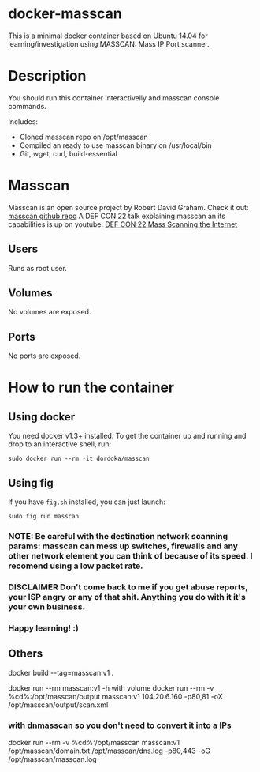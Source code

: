 docker-masscan
==============

This is a minimal docker container based on Ubuntu 14.04 for learning/investigation using MASSCAN: Mass IP Port scanner.

# Description
You should run this container interactivelly and masscan console commands.

Includes:

 - Cloned masscan repo on /opt/masscan
 - Compiled an ready to use masscan binary on /usr/local/bin
 - Git, wget, curl, build-essential
   
# Masscan
   Masscan is an open source project by Robert David Graham. Check it out: [masscan github repo](https://github.com/robertdavidgraham/masscan)
   A DEF CON 22 talk explaining masscan an its capabilities is up on youtube: [DEF CON 22 Mass Scanning the Internet](https://www.youtube.com/watch?v=UOWexFaRylM)

## Users
   Runs as root user.

## Volumes
   No volumes are exposed.

## Ports
   No ports are exposed.
      
# How to run the container
## Using docker
 You need docker v1.3+ installed. To get the container up and running and drop to an interactive shell, run:
 ```
 sudo docker run --rm -it dordoka/masscan
 ```
## Using fig
 If you have `fig.sh` installed, you can just launch:
 ```
 sudo fig run masscan
 ```
### NOTE: Be careful with the destination network scanning params: masscan can mess up switches, firewalls and any other network element you can think of because of its speed. I recomend using a low packet rate. 
### DISCLAIMER Don't come back to me if you get abuse reports, your ISP angry or any of that shit. Anything you do with it it's your own business. 
### Happy learning! :)

## Others
docker build --tag=masscan:v1 .

docker run --rm masscan:v1 -h
with volume
docker run --rm -v  %cd%:/opt/masscan/output masscan:v1 104.20.6.160 -p80,81 -oX /opt/masscan/output/scan.xml

### with dnmasscan so you don't need to convert it into a IPs

docker run --rm -v  %cd%:/opt/masscan masscan:v1 /opt/masscan/domain.txt /opt/masscan/dns.log -p80,443 -oG /opt/masscan/masscan.log

